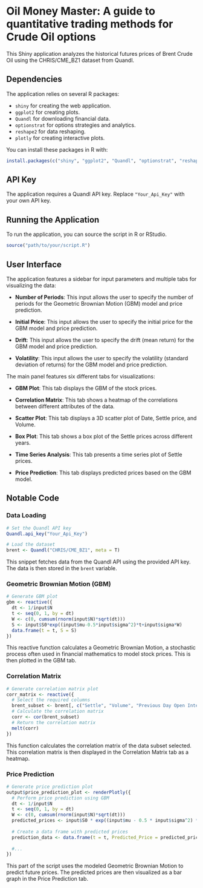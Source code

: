 Oil Money Master: A guide to quantitative trading methods for Crude Oil options
=====================================================

This Shiny application analyzes the historical futures prices of Brent Crude Oil using the CHRIS/CME\_BZ1 dataset from Quandl.

Dependencies
------------

The application relies on several R packages:

*   `shiny` for creating the web application.
*   `ggplot2` for creating plots.
*   `Quandl` for downloading financial data.
*   `optionstrat` for options strategies and analytics.
*   `reshape2` for data reshaping.
*   `plotly` for creating interactive plots.

You can install these packages in R with:

```r
install.packages(c("shiny", "ggplot2", "Quandl", "optionstrat", "reshape2", "plotly"))
```

API Key
-------

The application requires a Quandl API key. Replace `"Your_Api_Key"` with your own API key.

Running the Application
-----------------------

To run the application, you can source the script in R or RStudio.

```r
source("path/to/your/script.R")
```

User Interface
--------------

The application features a sidebar for input parameters and multiple tabs for visualizing the data:

*   **Number of Periods**: This input allows the user to specify the number of periods for the Geometric Brownian Motion (GBM) model and price prediction.
    
*   **Initial Price**: This input allows the user to specify the initial price for the GBM model and price prediction.
    
*   **Drift**: This input allows the user to specify the drift (mean return) for the GBM model and price prediction.
    
*   **Volatility**: This input allows the user to specify the volatility (standard deviation of returns) for the GBM model and price prediction.
    

The main panel features six different tabs for visualizations:

*   **GBM Plot**: This tab displays the GBM of the stock prices.
    
*   **Correlation Matrix**: This tab shows a heatmap of the correlations between different attributes of the data.
    
*   **Scatter Plot**: This tab displays a 3D scatter plot of Date, Settle price, and Volume.
    
*   **Box Plot**: This tab shows a box plot of the Settle prices across different years.
    
*   **Time Series Analysis**: This tab presents a time series plot of Settle prices.
    
*   **Price Prediction**: This tab displays predicted prices based on the GBM model.
    
Notable Code
---------------------

### Data Loading

```r
# Set the Quandl API key
Quandl.api_key("Your_Api_Key")

# Load the dataset
brent <- Quandl("CHRIS/CME_BZ1", meta = T)
```

This snippet fetches data from the Quandl API using the provided API key. The data is then stored in the `brent` variable.

### Geometric Brownian Motion (GBM)

```r
# Generate GBM plot
gbm <- reactive({
  dt <- 1/input$N
  t <- seq(0, 1, by = dt)
  W <- c(0, cumsum(rnorm(input$N)*sqrt(dt)))
  S <- input$S0*exp((input$mu-0.5*input$sigma^2)*t+input$sigma*W)
  data.frame(t = t, S = S)
})
```

This reactive function calculates a Geometric Brownian Motion, a stochastic process often used in financial mathematics to model stock prices. This is then plotted in the GBM tab.

### Correlation Matrix

```r
# Generate correlation matrix plot
corr_matrix <- reactive({
  # Select the required columns
  brent_subset <- brent[, c("Settle", "Volume", "Previous Day Open Interest")]
  # Calculate the correlation matrix
  corr <- cor(brent_subset)
  # Return the correlation matrix
  melt(corr)
})
```

This function calculates the correlation matrix of the data subset selected. This correlation matrix is then displayed in the Correlation Matrix tab as a heatmap.

### Price Prediction

```r
# Generate price prediction plot
output$price_prediction_plot <- renderPlotly({
  # Perform price prediction using GBM
  dt <- 1/input$N
  t <- seq(0, 1, by = dt)
  W <- c(0, cumsum(rnorm(input$N)*sqrt(dt)))
  predicted_prices <- input$S0 * exp((input$mu - 0.5 * input$sigma^2) * t + input$sigma * W)
  
  # Create a data frame with predicted prices
  prediction_data <- data.frame(t = t, Predicted_Price = predicted_prices)
  
  #...
})
```

This part of the script uses the modeled Geometric Brownian Motion to predict future prices. The predicted prices are then visualized as a bar graph in the Price Prediction tab.

